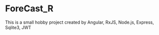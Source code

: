 # ForeCast_R
This is a small hobby project created by Angular, RxJS, Node.js, Express, Sqlite3, JWT
